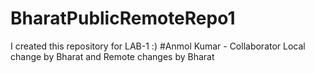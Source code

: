 # BharatPublicRemoteRepo1

I created this repository for LAB-1 :)
#Anmol Kumar - Collaborator
Local change by Bharat and Remote changes by Bharat
